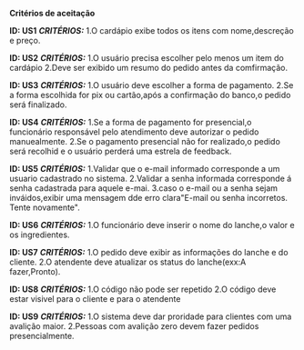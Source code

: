 **Critérios de aceitação**

**ID: US1**
***CRITÉRIOS:***
1.O cardápio exibe todos os itens com nome,descreção e preço.

**ID: US2**
***CRITÉRIOS:*** 
1.O usuário precisa escolher pelo menos um item do cardápio
2.Deve ser exibido um resumo do pedido antes da comfirmação.

**ID: US3**
***CRITÉRIOS:***
1.O usuário deve escolher a forma de pagamento.
2.Se a forma escolhida for pix ou cartão,após a confirmação do banco,o pedido será finalizado.

**ID: US4**
***CRITÉRIOS:***
1.Se a forma de pagamento for presencial,o funcionário responsável pelo atendimento deve autorizar o pedido manuealmente.
2.Se o pagamento presencial não for realizado,o pedido será recolhid e o usuário perderá uma estrela de feedback.

**ID: US5** 
***CRITÉRIOS:***
1.Validar que o e-mail informado corresponde a um usuario cadastrado no sistema.
2.Validar a senha informada corresponde á senha cadastrada para aquele e-mai.
3.caso o e-mail ou a senha sejam inváidos,exibir uma mensagem dde erro clara"E-mail ou senha incorretos. Tente novamente".

**ID: US6** 
***CRITÉRIOS:***
1.O funcionário deve inserir o nome do lanche,o valor e os ingredientes.

**ID: US7** 
***CRITÉRIOS:***
1.O pedido deve exibir as informações do lanche e do cliente.
2.O atendente deve atualizar os status do lanche(exx:A fazer,Pronto).

**ID: US8** 
***CRITÉRIOS:***
1.O código não pode ser repetido
2.O código deve estar visivel para o cliente e para o atendente

**ID: US9**
***CRITÉRIOS:***
1.O sistema deve dar proridade para clientes com uma avalição maior.
2.Pessoas com avalição zero devem fazer pedidos presencialmente.